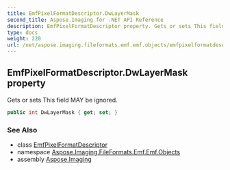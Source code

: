 ```yaml
---
title: EmfPixelFormatDescriptor.DwLayerMask
second_title: Aspose.Imaging for .NET API Reference
description: EmfPixelFormatDescriptor property. Gets or sets This field MAY be ignored
type: docs
weight: 220
url: /net/aspose.imaging.fileformats.emf.emf.objects/emfpixelformatdescriptor/dwlayermask/
---
```

## EmfPixelFormatDescriptor.DwLayerMask property

Gets or sets This field MAY be ignored.

```csharp
public int DwLayerMask { get; set; }
```

### See Also

* class [EmfPixelFormatDescriptor](../)
* namespace [Aspose.Imaging.FileFormats.Emf.Emf.Objects](../../emfpixelformatdescriptor/)
* assembly [Aspose.Imaging](../../../)


